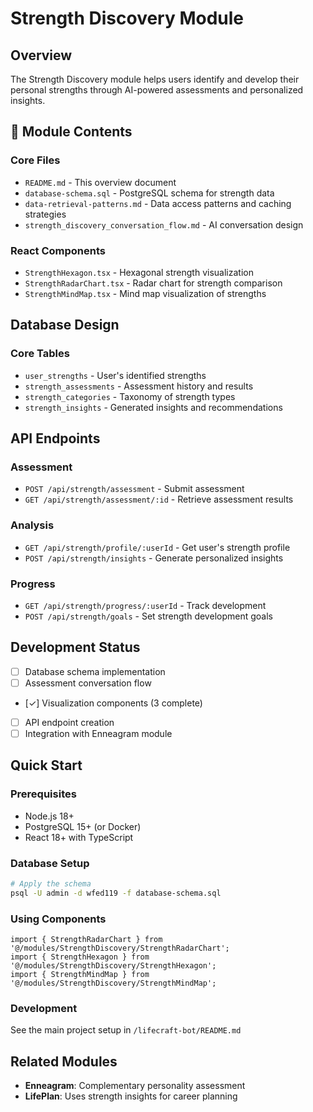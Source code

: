 # Strength Discovery Module

## Overview
The Strength Discovery module helps users identify and develop their personal strengths through AI-powered assessments and personalized insights.

## 📁 Module Contents

### Core Files
- `README.md` - This overview document
- `database-schema.sql` - PostgreSQL schema for strength data
- `data-retrieval-patterns.md` - Data access patterns and caching strategies
- `strength_discovery_conversation_flow.md` - AI conversation design

### React Components
- `StrengthHexagon.tsx` - Hexagonal strength visualization
- `StrengthRadarChart.tsx` - Radar chart for strength comparison  
- `StrengthMindMap.tsx` - Mind map visualization of strengths

## Database Design

### Core Tables
- `user_strengths` - User's identified strengths
- `strength_assessments` - Assessment history and results
- `strength_categories` - Taxonomy of strength types
- `strength_insights` - Generated insights and recommendations

## API Endpoints

### Assessment
- `POST /api/strength/assessment` - Submit assessment
- `GET /api/strength/assessment/:id` - Retrieve assessment results

### Analysis
- `GET /api/strength/profile/:userId` - Get user's strength profile
- `POST /api/strength/insights` - Generate personalized insights

### Progress
- `GET /api/strength/progress/:userId` - Track development
- `POST /api/strength/goals` - Set strength development goals

## Development Status
- [ ] Database schema implementation
- [ ] Assessment conversation flow
- [✓] Visualization components (3 complete)
- [ ] API endpoint creation
- [ ] Integration with Enneagram module

## Quick Start

### Prerequisites
- Node.js 18+
- PostgreSQL 15+ (or Docker)
- React 18+ with TypeScript

### Database Setup
```bash
# Apply the schema
psql -U admin -d wfed119 -f database-schema.sql
```

### Using Components
```tsx
import { StrengthRadarChart } from '@/modules/StrengthDiscovery/StrengthRadarChart';
import { StrengthHexagon } from '@/modules/StrengthDiscovery/StrengthHexagon';
import { StrengthMindMap } from '@/modules/StrengthDiscovery/StrengthMindMap';
```

### Development
See the main project setup in `/lifecraft-bot/README.md`

## Related Modules
- **Enneagram**: Complementary personality assessment
- **LifePlan**: Uses strength insights for career planning